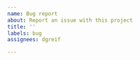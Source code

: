 ```yaml
---
name: Bug report
about: Report an issue with this project
title: ''
labels: bug
assignees: dgreif

---
```



